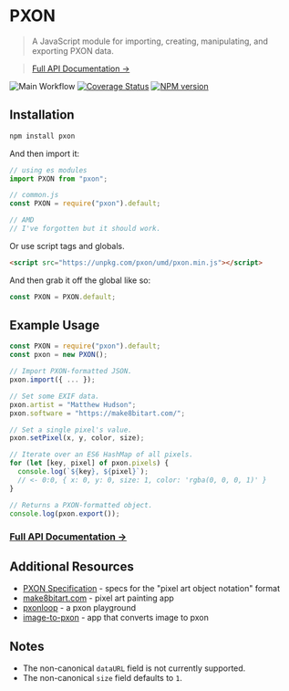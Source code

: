 # PXON

> A JavaScript module for importing, creating, manipulating, and exporting PXON data.

> [Full API Documentation &rarr;](https://matthewhudson.github.io/pxon/)

![Main Workflow](https://github.com/matthewhudson/pxon/actions/workflows/main.yml/badge.svg)
[![Coverage Status](https://codecov.io/github/matthewhudson/pxon/branch/main/graph/badge.svg?token=aOmuqvyy4J)](https://codecov.io/github/matthewhudson/pxon)
[![NPM version](https://badge.fury.io/js/pxon.svg)](http://badge.fury.io/js/pxon)

## Installation

```sh
npm install pxon
```

And then import it:

```js
// using es modules
import PXON from "pxon";

// common.js
const PXON = require("pxon").default;

// AMD
// I've forgotten but it should work.
```

Or use script tags and globals.

```html
<script src="https://unpkg.com/pxon/umd/pxon.min.js"></script>
```

And then grab it off the global like so:

```js
const PXON = PXON.default;
```

## Example Usage

```js
const PXON = require("pxon").default;
const pxon = new PXON();

// Import PXON-formatted JSON.
pxon.import({ ... });

// Set some EXIF data.
pxon.artist = "Matthew Hudson";
pxon.software = "https://make8bitart.com/";

// Set a single pixel's value.
pxon.setPixel(x, y, color, size);

// Iterate over an ES6 HashMap of all pixels.
for (let [key, pixel] of pxon.pixels) {
  console.log(`${key}, ${pixel}`);
  // <- 0:0, { x: 0, y: 0, size: 1, color: 'rgba(0, 0, 0, 1)' }
}

// Returns a PXON-formatted object.
console.log(pxon.export());
```

### [Full API Documentation &rarr;](https://matthewhudson.github.io/pxon/)

## Additional Resources

* [PXON Specification](http://jennmoney.biz/pxon/) - specs for the "pixel art object notation" format
* [make8bitart.com](https://make8bitart.com/) - pixel art painting app
* [pxonloop](http://pxonloop.glitch.me/) - a pxon playground
* [image-to-pxon](http://image-to-pxon.glitch.me/) - app that converts image to pxon

## Notes

* The non-canonical `dataURL` field is not currently supported.
* The non-canonical `size` field defaults to `1`.
